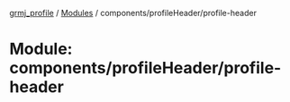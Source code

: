 [grmj_profile](../README.md) / [Modules](../modules.md) / components/profileHeader/profile-header

# Module: components/profileHeader/profile-header

